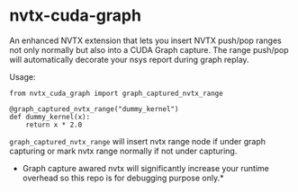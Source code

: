 # nvtx-cuda-graph

An enhanced NVTX extension that lets you insert NVTX push/pop ranges not only normally but also into a CUDA Graph capture. The range push/pop will automatically decorate your nsys report during graph replay.

Usage:

```
from nvtx_cuda_graph import graph_captured_nvtx_range

@graph_captured_nvtx_range("dummy_kernel")
def dummy_kernel(x):
    return x * 2.0
```

```graph_captured_nvtx_range``` will insert nvtx range node if under graph capturing or mark nvtx range normally if not under capturing.

* Graph capture awared nvtx will significantly increase your runtime overhead so this repo is for debugging purpose only.*

